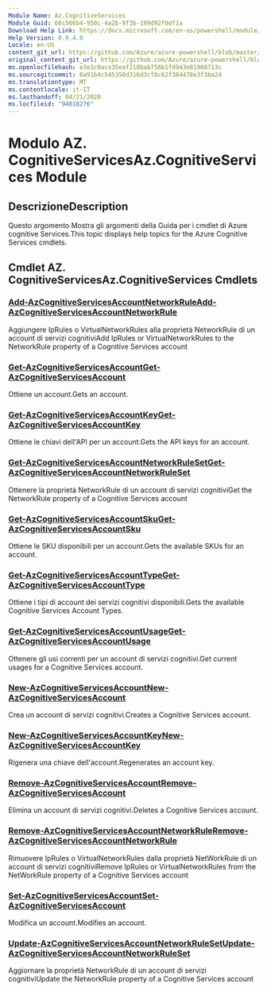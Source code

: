 ```yaml
---
Module Name: Az.CognitiveServices
Module Guid: 66c566b4-950c-4a2b-9f3b-199d92f0df1a
Download Help Link: https://docs.microsoft.com/en-us/powershell/module/az.cognitiveservices
Help Version: 0.9.4.0
Locale: en-US
content_git_url: https://github.com/Azure/azure-powershell/blob/master/src/CognitiveServices/CognitiveServices/help/Az.CognitiveServices.md
original_content_git_url: https://github.com/Azure/azure-powershell/blob/master/src/CognitiveServices/CognitiveServices/help/Az.CognitiveServices.md
ms.openlocfilehash: e3e1c0ace35eaf210bab756b1fd943e81988713c
ms.sourcegitcommit: 6a91b4c545350d316d3cf8c62f384478e3f3ba24
ms.translationtype: MT
ms.contentlocale: it-IT
ms.lasthandoff: 04/21/2020
ms.locfileid: "94018276"
---
```

# <span data-ttu-id="dba09-101">Modulo AZ. CognitiveServices</span><span class="sxs-lookup"><span data-stu-id="dba09-101">Az.CognitiveServices Module</span></span>
## <span data-ttu-id="dba09-102">Descrizione</span><span class="sxs-lookup"><span data-stu-id="dba09-102">Description</span></span>
<span data-ttu-id="dba09-103">Questo argomento Mostra gli argomenti della Guida per i cmdlet di Azure cognitive Services.</span><span class="sxs-lookup"><span data-stu-id="dba09-103">This topic displays help topics for the Azure Cognitive Services cmdlets.</span></span>

## <span data-ttu-id="dba09-104">Cmdlet AZ. CognitiveServices</span><span class="sxs-lookup"><span data-stu-id="dba09-104">Az.CognitiveServices Cmdlets</span></span>
### [<span data-ttu-id="dba09-105">Add-AzCognitiveServicesAccountNetworkRule</span><span class="sxs-lookup"><span data-stu-id="dba09-105">Add-AzCognitiveServicesAccountNetworkRule</span></span>](Add-AzCognitiveServicesAccountNetworkRule.md)
<span data-ttu-id="dba09-106">Aggiungere IpRules o VirtualNetworkRules alla proprietà NetworkRule di un account di servizi cognitivi</span><span class="sxs-lookup"><span data-stu-id="dba09-106">Add IpRules or VirtualNetworkRules to the NetworkRule property of a Cognitive Services account</span></span>

### [<span data-ttu-id="dba09-107">Get-AzCognitiveServicesAccount</span><span class="sxs-lookup"><span data-stu-id="dba09-107">Get-AzCognitiveServicesAccount</span></span>](Get-AzCognitiveServicesAccount.md)
<span data-ttu-id="dba09-108">Ottiene un account.</span><span class="sxs-lookup"><span data-stu-id="dba09-108">Gets an account.</span></span>

### [<span data-ttu-id="dba09-109">Get-AzCognitiveServicesAccountKey</span><span class="sxs-lookup"><span data-stu-id="dba09-109">Get-AzCognitiveServicesAccountKey</span></span>](Get-AzCognitiveServicesAccountKey.md)
<span data-ttu-id="dba09-110">Ottiene le chiavi dell'API per un account.</span><span class="sxs-lookup"><span data-stu-id="dba09-110">Gets the API keys for an account.</span></span>

### [<span data-ttu-id="dba09-111">Get-AzCognitiveServicesAccountNetworkRuleSet</span><span class="sxs-lookup"><span data-stu-id="dba09-111">Get-AzCognitiveServicesAccountNetworkRuleSet</span></span>](Get-AzCognitiveServicesAccountNetworkRuleSet.md)
<span data-ttu-id="dba09-112">Ottenere la proprietà NetworkRule di un account di servizi cognitivi</span><span class="sxs-lookup"><span data-stu-id="dba09-112">Get the NetworkRule property of a Cognitive Services account</span></span>

### [<span data-ttu-id="dba09-113">Get-AzCognitiveServicesAccountSku</span><span class="sxs-lookup"><span data-stu-id="dba09-113">Get-AzCognitiveServicesAccountSku</span></span>](Get-AzCognitiveServicesAccountSku.md)
<span data-ttu-id="dba09-114">Ottiene le SKU disponibili per un account.</span><span class="sxs-lookup"><span data-stu-id="dba09-114">Gets the available SKUs for an account.</span></span>

### [<span data-ttu-id="dba09-115">Get-AzCognitiveServicesAccountType</span><span class="sxs-lookup"><span data-stu-id="dba09-115">Get-AzCognitiveServicesAccountType</span></span>](Get-AzCognitiveServicesAccountType.md)
<span data-ttu-id="dba09-116">Ottiene i tipi di account dei servizi cognitivi disponibili.</span><span class="sxs-lookup"><span data-stu-id="dba09-116">Gets the available Cognitive Services Account Types.</span></span>

### [<span data-ttu-id="dba09-117">Get-AzCognitiveServicesAccountUsage</span><span class="sxs-lookup"><span data-stu-id="dba09-117">Get-AzCognitiveServicesAccountUsage</span></span>](Get-AzCognitiveServicesAccountUsage.md)
<span data-ttu-id="dba09-118">Ottenere gli usi correnti per un account di servizi cognitivi.</span><span class="sxs-lookup"><span data-stu-id="dba09-118">Get current usages for a Cognitive Services account.</span></span>

### [<span data-ttu-id="dba09-119">New-AzCognitiveServicesAccount</span><span class="sxs-lookup"><span data-stu-id="dba09-119">New-AzCognitiveServicesAccount</span></span>](New-AzCognitiveServicesAccount.md)
<span data-ttu-id="dba09-120">Crea un account di servizi cognitivi.</span><span class="sxs-lookup"><span data-stu-id="dba09-120">Creates a Cognitive Services account.</span></span>

### [<span data-ttu-id="dba09-121">New-AzCognitiveServicesAccountKey</span><span class="sxs-lookup"><span data-stu-id="dba09-121">New-AzCognitiveServicesAccountKey</span></span>](New-AzCognitiveServicesAccountKey.md)
<span data-ttu-id="dba09-122">Rigenera una chiave dell'account.</span><span class="sxs-lookup"><span data-stu-id="dba09-122">Regenerates an account key.</span></span>

### [<span data-ttu-id="dba09-123">Remove-AzCognitiveServicesAccount</span><span class="sxs-lookup"><span data-stu-id="dba09-123">Remove-AzCognitiveServicesAccount</span></span>](Remove-AzCognitiveServicesAccount.md)
<span data-ttu-id="dba09-124">Elimina un account di servizi cognitivi.</span><span class="sxs-lookup"><span data-stu-id="dba09-124">Deletes a Cognitive Services account.</span></span>

### [<span data-ttu-id="dba09-125">Remove-AzCognitiveServicesAccountNetworkRule</span><span class="sxs-lookup"><span data-stu-id="dba09-125">Remove-AzCognitiveServicesAccountNetworkRule</span></span>](Remove-AzCognitiveServicesAccountNetworkRule.md)
<span data-ttu-id="dba09-126">Rimuovere IpRules o VirtualNetworkRules dalla proprietà NetWorkRule di un account di servizi cognitivi</span><span class="sxs-lookup"><span data-stu-id="dba09-126">Remove IpRules or VirtualNetworkRules from the NetWorkRule property of a Cognitive Services account</span></span>

### [<span data-ttu-id="dba09-127">Set-AzCognitiveServicesAccount</span><span class="sxs-lookup"><span data-stu-id="dba09-127">Set-AzCognitiveServicesAccount</span></span>](Set-AzCognitiveServicesAccount.md)
<span data-ttu-id="dba09-128">Modifica un account.</span><span class="sxs-lookup"><span data-stu-id="dba09-128">Modifies an account.</span></span>

### [<span data-ttu-id="dba09-129">Update-AzCognitiveServicesAccountNetworkRuleSet</span><span class="sxs-lookup"><span data-stu-id="dba09-129">Update-AzCognitiveServicesAccountNetworkRuleSet</span></span>](Update-AzCognitiveServicesAccountNetworkRuleSet.md)
<span data-ttu-id="dba09-130">Aggiornare la proprietà NetworkRule di un account di servizi cognitivi</span><span class="sxs-lookup"><span data-stu-id="dba09-130">Update the NetworkRule property of a Cognitive Services account</span></span>

